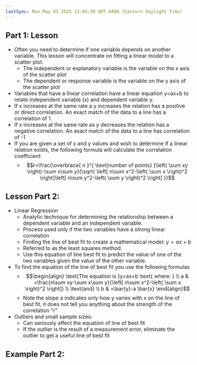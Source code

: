 ```yaml
---
lastSync: Mon May 05 2025 13:04:38 GMT-0400 (Eastern Daylight Time)
---
```

## Part 1: Lesson
- Often you need to determine if one variable depends on another variable. This lesson will concentrate on fitting a linear model to a scatter plot. 
	- The independent or explanatory variable is the variable on the x axis of the scatter plot
	- The dependent or response variable is the variable on the y axis of the scatter plot
- Variables that have a linear correlation have a linear equation y=ax+b to relate independent variable (x) and dependent variable y. 
- If x increases at the same rate a y increases the relation has a positive or direct correlation. An exact match of the data to a line has a correlation of 1. 
- If x increases at the same rate as y decreases the relation has a negative correlation. An exact match of the data to a line has correlation of -1
- If you are given a set of x and y values and wish to determine if a linear relation exists, the following formula will calculate the correlation coefficient: 
	- $$r=\frac{\overbrace{ n }^{ \text{number of points} }\left( \sum xy \right)-\sum x\sum y}{\sqrt{ \left[ n\sum x^2-\left( \sum x \right)^2 \right]\left[ n\sum y^2-\left( \sum y \right)^2 \right] }}$$
## Lesson Part 2:
- Linear Regression
	- Analytic technique for determining the relationship between a dependent variable and an independent variable.
	- Process used only if the two variables have a strong linear correlation
	- Finding the line of best fit to create a mathematical model: $y=ax+b$
	- Referred to as the least squares method.
	- Use this equation of line best fit to predict the value of one of the two variables given the value of the other variable.
- To find the equation of the line of best fit you use the following formulas
	- $$\begin{align}
\text{The equation is }y=ax+b \text{ where: } \\
a & =\frac{n\sum xy-\sum x\sum y}{\left[ n\sum x^2-\left( \sum x \right)^2 \right]} \\
\text{and} \\
b & =\bar{y}-a \bar{x}
\end{align}$$
	- Note the slope a indicates only how y varies with x on the line of best fit, it does not tell you anything about the strength of the correlation "r"
- Outliers and small sample sizes: 
	- Can seriously affect the equation of line of best fit
	- If the outlier is the result of a measurement error, eliminate the outlier to get a useful line of best fit
## Example Part 2:
	